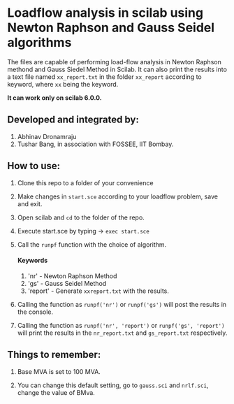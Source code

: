 # Loadflow analysis in scilab using Newton Raphson and Gauss Seidel algorithms
The files are capable of performing load-flow analysis in Newton Raphson methond and Gauss Siedel Method in Scilab.
It can also print the results into a text file named `xx_report.txt` in the folder `xx_report` according to keyword, where `xx` being the keyword.

**It can work only on scilab 6.0.0.**

## Developed and integrated by:

1. Abhinav Dronamraju
2. Tushar Bang, in association with FOSSEE, IIT Bombay. 

## How to use:

1. Clone this repo to a folder of your convenience

2. Make changes in `start.sce` according to your loadflow problem, save and exit.

3. Open scilab and `cd` to the folder of the repo.

4. Execute start.sce by typing -> `exec start.sce`

5. Call the `runpf` function with the choice of algorithm.
    #### Keywords
      1. 'nr'  - Newton Raphson Method
      2. 'gs'  - Gauss Seidel Method
      3. 'report' - Generate `xxreport.txt` with the results.
 
6. Calling the function as `runpf('nr')` or `runpf('gs')` will post the results in the console.

7. Calling the function as `runpf('nr', 'report')` or `runpf('gs', 'report')` will print the results in the `nr_report.txt` and `gs_report.txt` respectively. 

## Things to remember:

1. Base MVA is set to 100 MVA.

2. You can change this default setting, go to `gauss.sci` and `nrlf.sci`, change the value of BMva.
 
